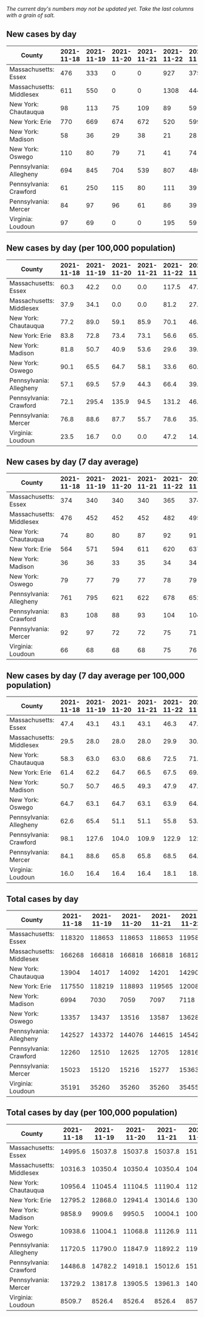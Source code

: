 _The current day's numbers may not be updated yet. Take the last columns with a grain of salt._
## New cases by day

| County | 2021-11-18 | 2021-11-19 | 2021-11-20 | 2021-11-21 | 2021-11-22 | 2021-11-23 | 2021-11-24 |
| --- | --- | --- | --- | --- | --- | --- | --- |
| Massachusetts: Essex | 476 | 333 | 0 | 0 | 927 | 375 | 520 |
| Massachusetts: Middlesex | 611 | 550 | 0 | 0 | 1308 | 444 | 590 |
| New York: Chautauqua | 98 | 113 | 75 | 109 | 89 | 59 | 142 |
| New York: Erie | 770 | 669 | 674 | 672 | 520 | 599 | 751 |
| New York: Madison | 58 | 36 | 29 | 38 | 21 | 28 | 33 |
| New York: Oswego | 110 | 80 | 79 | 71 | 41 | 74 | 94 |
| Pennsylvania: Allegheny | 694 | 845 | 704 | 539 | 807 | 480 | 892 |
| Pennsylvania: Crawford | 61 | 250 | 115 | 80 | 111 | 39 | 94 |
| Pennsylvania: Mercer | 84 | 97 | 96 | 61 | 86 | 39 | 72 |
| Virginia: Loudoun | 97 | 69 | 0 | 0 | 195 | 59 | 71 |

## New cases by day (per 100,000 population)

| County | 2021-11-18 | 2021-11-19 | 2021-11-20 | 2021-11-21 | 2021-11-22 | 2021-11-23 | 2021-11-24 |
| --- | --- | --- | --- | --- | --- | --- | --- |
| Massachusetts: Essex | 60.3 | 42.2 | 0.0 | 0.0 | 117.5 | 47.5 | 65.9 |
| Massachusetts: Middlesex | 37.9 | 34.1 | 0.0 | 0.0 | 81.2 | 27.5 | 36.6 |
| New York: Chautauqua | 77.2 | 89.0 | 59.1 | 85.9 | 70.1 | 46.5 | 111.9 |
| New York: Erie | 83.8 | 72.8 | 73.4 | 73.1 | 56.6 | 65.2 | 81.7 |
| New York: Madison | 81.8 | 50.7 | 40.9 | 53.6 | 29.6 | 39.5 | 46.5 |
| New York: Oswego | 90.1 | 65.5 | 64.7 | 58.1 | 33.6 | 60.6 | 77.0 |
| Pennsylvania: Allegheny | 57.1 | 69.5 | 57.9 | 44.3 | 66.4 | 39.5 | 73.4 |
| Pennsylvania: Crawford | 72.1 | 295.4 | 135.9 | 94.5 | 131.2 | 46.1 | 111.1 |
| Pennsylvania: Mercer | 76.8 | 88.6 | 87.7 | 55.7 | 78.6 | 35.6 | 65.8 |
| Virginia: Loudoun | 23.5 | 16.7 | 0.0 | 0.0 | 47.2 | 14.3 | 17.2 |

## New cases by day (7 day average)

| County | 2021-11-18 | 2021-11-19 | 2021-11-20 | 2021-11-21 | 2021-11-22 | 2021-11-23 | 2021-11-24 |
| --- | --- | --- | --- | --- | --- | --- | --- |
| Massachusetts: Essex | 374 | 340 | 340 | 340 | 365 | 374 | 376 |
| Massachusetts: Middlesex | 476 | 452 | 452 | 452 | 482 | 495 | 500 |
| New York: Chautauqua | 74 | 80 | 80 | 87 | 92 | 91 | 98 |
| New York: Erie | 564 | 571 | 594 | 611 | 620 | 637 | 665 |
| New York: Madison | 36 | 36 | 33 | 35 | 34 | 34 | 35 |
| New York: Oswego | 79 | 77 | 79 | 77 | 78 | 79 | 78 |
| Pennsylvania: Allegheny | 761 | 795 | 621 | 622 | 678 | 652 | 709 |
| Pennsylvania: Crawford | 83 | 108 | 88 | 93 | 104 | 104 | 107 |
| Pennsylvania: Mercer | 92 | 97 | 72 | 72 | 75 | 71 | 76 |
| Virginia: Loudoun | 66 | 68 | 68 | 68 | 75 | 76 | 70 |

## New cases by day (7 day average per 100,000 population)

| County | 2021-11-18 | 2021-11-19 | 2021-11-20 | 2021-11-21 | 2021-11-22 | 2021-11-23 | 2021-11-24 |
| --- | --- | --- | --- | --- | --- | --- | --- |
| Massachusetts: Essex | 47.4 | 43.1 | 43.1 | 43.1 | 46.3 | 47.4 | 47.7 |
| Massachusetts: Middlesex | 29.5 | 28.0 | 28.0 | 28.0 | 29.9 | 30.7 | 31.0 |
| New York: Chautauqua | 58.3 | 63.0 | 63.0 | 68.6 | 72.5 | 71.7 | 77.2 |
| New York: Erie | 61.4 | 62.2 | 64.7 | 66.5 | 67.5 | 69.3 | 72.4 |
| New York: Madison | 50.7 | 50.7 | 46.5 | 49.3 | 47.9 | 47.9 | 49.3 |
| New York: Oswego | 64.7 | 63.1 | 64.7 | 63.1 | 63.9 | 64.7 | 63.9 |
| Pennsylvania: Allegheny | 62.6 | 65.4 | 51.1 | 51.1 | 55.8 | 53.6 | 58.3 |
| Pennsylvania: Crawford | 98.1 | 127.6 | 104.0 | 109.9 | 122.9 | 122.9 | 126.4 |
| Pennsylvania: Mercer | 84.1 | 88.6 | 65.8 | 65.8 | 68.5 | 64.9 | 69.5 |
| Virginia: Loudoun | 16.0 | 16.4 | 16.4 | 16.4 | 18.1 | 18.4 | 16.9 |

## Total cases by day

| County | 2021-11-18 | 2021-11-19 | 2021-11-20 | 2021-11-21 | 2021-11-22 | 2021-11-23 | 2021-11-24 |
| --- | --- | --- | --- | --- | --- | --- | --- |
| Massachusetts: Essex | 118320 | 118653 | 118653 | 118653 | 119580 | 119955 | 120475 |
| Massachusetts: Middlesex | 166268 | 166818 | 166818 | 166818 | 168126 | 168570 | 169160 |
| New York: Chautauqua | 13904 | 14017 | 14092 | 14201 | 14290 | 14349 | 14491 |
| New York: Erie | 117550 | 118219 | 118893 | 119565 | 120085 | 120684 | 121435 |
| New York: Madison | 6994 | 7030 | 7059 | 7097 | 7118 | 7146 | 7179 |
| New York: Oswego | 13357 | 13437 | 13516 | 13587 | 13628 | 13702 | 13796 |
| Pennsylvania: Allegheny | 142527 | 143372 | 144076 | 144615 | 145422 | 145902 | 146794 |
| Pennsylvania: Crawford | 12260 | 12510 | 12625 | 12705 | 12816 | 12855 | 12949 |
| Pennsylvania: Mercer | 15023 | 15120 | 15216 | 15277 | 15363 | 15402 | 15474 |
| Virginia: Loudoun | 35191 | 35260 | 35260 | 35260 | 35455 | 35514 | 35585 |

## Total cases by day (per 100,000 population)

| County | 2021-11-18 | 2021-11-19 | 2021-11-20 | 2021-11-21 | 2021-11-22 | 2021-11-23 | 2021-11-24 |
| --- | --- | --- | --- | --- | --- | --- | --- |
| Massachusetts: Essex | 14995.6 | 15037.8 | 15037.8 | 15037.8 | 15155.2 | 15202.8 | 15268.7 |
| Massachusetts: Middlesex | 10316.3 | 10350.4 | 10350.4 | 10350.4 | 10431.6 | 10459.1 | 10495.8 |
| New York: Chautauqua | 10956.4 | 11045.4 | 11104.5 | 11190.4 | 11260.6 | 11307.1 | 11419.0 |
| New York: Erie | 12795.2 | 12868.0 | 12941.4 | 13014.6 | 13071.2 | 13136.4 | 13218.1 |
| New York: Madison | 9858.9 | 9909.6 | 9950.5 | 10004.1 | 10033.7 | 10073.2 | 10119.7 |
| New York: Oswego | 10938.6 | 11004.1 | 11068.8 | 11126.9 | 11160.5 | 11221.1 | 11298.1 |
| Pennsylvania: Allegheny | 11720.5 | 11790.0 | 11847.9 | 11892.2 | 11958.6 | 11998.1 | 12071.4 |
| Pennsylvania: Crawford | 14486.8 | 14782.2 | 14918.1 | 15012.6 | 15143.7 | 15189.8 | 15300.9 |
| Pennsylvania: Mercer | 13729.2 | 13817.8 | 13905.5 | 13961.3 | 14039.9 | 14075.5 | 14141.3 |
| Virginia: Loudoun | 8509.7 | 8526.4 | 8526.4 | 8526.4 | 8573.6 | 8587.8 | 8605.0 |
